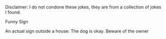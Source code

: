 Disclaimer: I do not condone these jokes, they are from a collection of jokes I found.

Funny Sign

An actual sign outside a house:
The dog is okay. Beware of the owner

